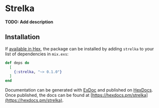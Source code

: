 # Strelka

**TODO: Add description**

## Installation

If [available in Hex](https://hex.pm/docs/publish), the package can be installed
by adding `strelka` to your list of dependencies in `mix.exs`:

```elixir
def deps do
  [
    {:strelka, "~> 0.1.0"}
  ]
end
```

Documentation can be generated with [ExDoc](https://github.com/elixir-lang/ex_doc)
and published on [HexDocs](https://hexdocs.pm). Once published, the docs can
be found at [https://hexdocs.pm/strelka](https://hexdocs.pm/strelka).

